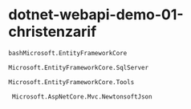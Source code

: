 # dotnet-webapi-demo-01-christenzarif

```bash
bashMicrosoft.EntityFrameworkCore
```

```bash
Microsoft.EntityFrameworkCore.SqlServer
```

```bash
Microsoft.EntityFrameworkCore.Tools
```

```bash
 Microsoft.AspNetCore.Mvc.NewtonsoftJson
```